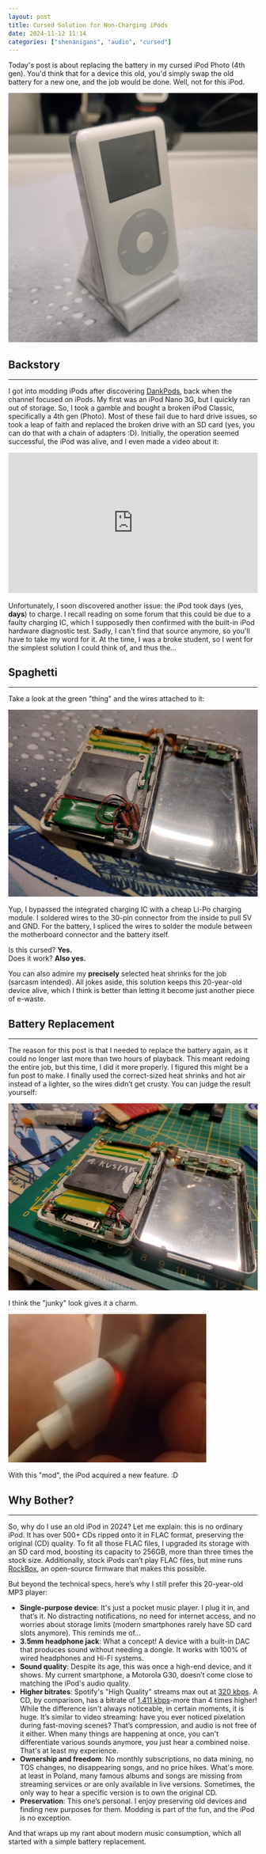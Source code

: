 ```yaml
---
layout: post
title: Cursed Solution for Non-Charging iPods
date: 2024-11-12 11:14
categories: ["shenanigans", "audio", "cursed"]
---
```


Today's post is about replacing the battery in my cursed iPod Photo (4th gen). You'd think that for a device this old, you'd simply swap the old battery for a new one, and the job would be done. Well, not for this iPod.

![iPod Photo 4th gen](../../assets/posts/cursed-solution-for-non-charging-ipods/ipod.jpg)

## Backstory

---

I got into modding iPods after discovering [DankPods](https://www.youtube.com/@DankPods/videos), back when the channel focused on iPods. My first was an iPod Nano 3G, but I quickly ran out of storage. So, I took a gamble and bought a broken iPod Classic, specifically a 4th gen (Photo). Most of these fail due to hard drive issues, so took a leap of faith and replaced the broken drive with an SD card (yes, you can do that with a chain of adapters :D). Initially, the operation seemed successful, the iPod was alive, and I even made a video about it:

<div style="width:100%">
  <iframe
    src="https://www.youtube.com/embed/PDO8IemA0io"
    title="YouTube video player"
    allow="accelerometer; autoplay; clipboard-write; encrypted-media; gyroscope; picture-in-picture; web-share"
    referrerpolicy="strict-origin-when-cross-origin"
    allowfullscreen
    style="width:100%; aspect-ratio:16/9; border:0;"
  ></iframe>
</div>

Unfortunately, I soon discovered another issue: the iPod took days (yes, **days**) to charge. I recall reading on some forum that this could be due to a faulty charging IC, which I supposedly then confirmed with the built-in iPod hardware diagnostic test. Sadly, I can't find that source anymore, so you'll have to take my word for it. At the time, I was a broke student, so I went for the simplest solution I could think of, and thus the...

## Spaghetti

---

Take a look at the green "thing" and the wires attached to it:

![iPod internals](../../assets/posts/cursed-solution-for-non-charging-ipods/ipod_internals.jpg)

Yup, I bypassed the integrated charging IC with a cheap Li-Po charging module. I soldered wires to the 30-pin connector from the inside to pull 5V and GND. For the battery, I spliced the wires to solder the module between the motherboard connector and the battery itself.

Is this cursed? **Yes.**  
Does it work? **Also yes.**

You can also admire my **precisely** selected heat shrinks for the job (sarcasm intended). All jokes aside, this solution keeps this 20-year-old device alive, which I think is better than letting it become just another piece of e-waste.

## Battery Replacement

---

The reason for this post is that I needed to replace the battery again, as it could no longer last more than two hours of playback. This meant redoing the entire job, but this time, I did it more properly. I figured this might be a fun post to make. I finally used the correct-sized heat shrinks and hot air instead of a lighter, so the wires didn’t get crusty. You can judge the result yourself:

![iPod fixed](../../assets/posts/cursed-solution-for-non-charging-ipods/ipod_fixed.jpg)

I think the "junky" look gives it a charm.

![iPod port illumination](../../assets/posts/cursed-solution-for-non-charging-ipods/ipod_ilu.jpg)

With this "mod", the iPod acquired a new feature. :D

## Why Bother?

---

So, why do I use an old iPod in 2024? Let me explain: this is no ordinary iPod. It has over 500+ CDs ripped onto it in FLAC format, preserving the original (CD) quality. To fit all those FLAC files, I upgraded its storage with an SD card mod, boosting its capacity to 256GB, more than three times the stock size. Additionally, stock iPods can’t play FLAC files, but mine runs [RockBox](https://www.rockbox.org/), an open-source firmware that makes this possible.

But beyond the technical specs, here’s why I still prefer this 20-year-old MP3 player:

- **Single-purpose device**: It's just a pocket music player. I plug it in, and that’s it. No distracting notifications, no need for internet access, and no worries about storage limits (modern smartphones rarely have SD card slots anymore). This reminds me of...
- **3.5mm headphone jack**: What a concept! A device with a built-in DAC that produces sound without needing a dongle. It works with 100% of wired headphones and Hi-Fi systems.
- **Sound quality**: Despite its age, this was once a high-end device, and it shows. My current smartphone, a Motorola G30, doesn’t come close to matching the iPod's audio quality.
- **Higher bitrates**: Spotify's "High Quality" streams max out at [320 kbps](https://support.spotify.com/us/article/audio-quality/). A CD, by comparison, has a bitrate of [1,411 kbps](https://www.adobe.com/creativecloud/video/discover/audio-bitrate.html)-more than 4 times higher! While the difference isn't always noticeable, in certain moments, it is huge. It’s similar to video streaming: have you ever noticed pixelation during fast-moving scenes? That’s compression, and audio is not free of it either. When many things are happening at once, you can't differentiate various sounds anymore, you just hear a combined noise. That's at least my experience.
- **Ownership and freedom**: No monthly subscriptions, no data mining, no TOS changes, no disappearing songs, and no price hikes. What's more. at least in Poland, many famous albums and songs are missing from streaming services or are only available in live versions. Sometimes, the only way to hear a specific version is to own the original CD.
- **Preservation**: This one’s personal. I enjoy preserving old devices and finding new purposes for them. Modding is part of the fun, and the iPod is no exception.

And that wraps up my rant about modern music consumption, which all started with a simple battery replacement.
